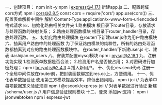 一、创建项目：
    npm init -y
    npm i express@4.17.1
    新建app.js
二、配置跨域
    cors方式
    npm i cors@2.8.5
    const cors = require('cors')
    app.use(cors())
三、配置表单解析中间件
    解析 Content-Type:application/x-www-form-urlencoded 格式请求
四、初始化路由相关文件夹
    1.路由模块
        根目录下router目录，存放请求与处理函数的映射关系；
    2.路由处理函数模块
        根目录下router_handler目录，存放处理函数。
五、初始化路由处理模块
    在router/下新建user.js作为用户路由模块
六、抽离用户路由中的处理函数
    为了保证路由模块的纯粹性，所有的路由处理函数都抽离到对应的路由处理函数模块中。
    在router_handler/下新建user.js
七、建表 
    dashijian.ev_users
八、安装并配置mysql模块
    npm i mysql@2.18.1
九、注册功能实现 
    1.检测表单数据是否合法；
    2.检测用户名是否被占用；
    3.对密码进行加密处理；
        npm i bcryptjs@2.4.3
    4.插入新用户。
十、优化res.send代码
    注册一个全局中间件放在router前，把封装函数绑定到res.cc上，方便调用。
十一、优化表单数据验证
    使用第三方模块提高效率，降低出错风险。
    npm i joi  // 为表单中每项数据定义验证规则 
    npm i @escook/express-joi   // 对表单数据进行验证 
    新建 /schema/user.js    // 用户信息验证规则模块 
十二、登录
    添加jwt支持：
        npm i jsonwebtoken
        npm i express-jwt
        


